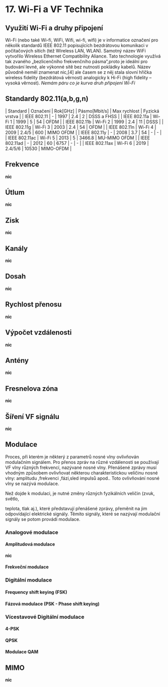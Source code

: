 # 17. Wi-Fi a VF Technika
## Využití Wi-Fi a druhy připojení
Wi-Fi (nebo také Wi-fi, WiFi, Wifi, wi-fi, wifi) je v informatice označení pro několik standardů IEEE 802.11 popisujících bezdrátovou komunikaci v počítačových sítích (též Wireless LAN, WLAN). Samotný název WiFi vytvořilo Wireless Ethernet Compatibility Aliance. Tato technologie využívá tak zvaného „bezlicenčního frekvenčního pásma“,proto je ideální pro budování levné, ale výkonné sítě bez nutnosti pokládky kabelů. Název původně neměl znamenat nic,[4] ale časem se z něj stala slovní hříčka wireless fidelity (bezdrátová věrnost) analogicky k Hi-Fi (high fidelity – vysoká věrnost).
*Nemám páru co je kurva druh připojení Wi-Fi*

## Standardy 802.11(a,b,g,n)
| Standard | Označení | Rok[GHz] | Pásmo[Mbit/s] | Max rychlost | Fyzická vrstva |
| IEEE 802.11 | - | 1997 | 2.4 | 2 | DSSS a FHSS |
| IEEE 802.11a | Wi-Fi 1 | 1999 | 5 | 54 | OFDM |
| IEEE 802.11b | Wi-Fi 2 | 1999 | 2.4 | 11 | DSSS |
| IEEE 802.11g | Wi-Fi 3 | 2003 | 2.4 | 54 | OFDM |
| IEEE 802.11n | Wi-Fi 4 | 2009 | 2.4/5 | 600 | MIMO OFDM |
| IEEE 802.11y | - | 2008 | 3.7 | 54 | - | - |
| IEEE 802.11ac | Wi-Fi 5 | 2013 | 5 | 3466.8 | MU-MIMO OFDM |
| IEEE 802.11ad | - | 2012 | 60 | 6757 | - | - |
| IEEE 802.11ax | Wi-Fi 6 | 2019 | 2.4/5/6 | 10530 | MIMO-OFDM |
## Frekvence
**nic**

## Útlum
**nic**

## Zisk
**nic**

## Kanály
**nic**

## Dosah
**nic**

## Rychlost přenosu
**nic**

## Výpočet vzdálenosti
**nic**

## Antény
**nic**

## Fresnelova zóna
**nic**

## Šíření VF signálu
**nic**

## Modulace
Proces, při kterém je některý z parametrů nosné vlny ovlivňován modulačním signálem.
Pro přenos zpráv  na různé vzdálenosti se používají VF vlny různých frekvencí, nazývané nosné vlny. Přenášené zprávy musí vhodným způsobem ovlivňovat některou charakteristickou veličinu nosné vlny: amplitudu ,frekvenci ,fázi,sled impulsů apod.. Toto ovlivňování nosné vlny se nazývá modulace.

Než dojde k modulaci, je nutné změny různých fyzikálních veličin (zvuk, světlo,

teplota, tlak aj.), které představují přenášené zprávy, přeměnit na jim odpovídající elektrické signály. Těmito signály, které se nazývají modulační signály se potom provádí modulace.
### Analogové modulace

#### Amplitudová modulace
**nic**

#### Frekveční modulace

### Digitální modulace
#### Frequency shift keying (FSK)
#### Fázová modulace (PSK - Phase shift keying)

### Vícestavové Digitální modulace
#### 4-PSK
#### QPSK
#### Modulace QAM


## MIMO
**nic**

